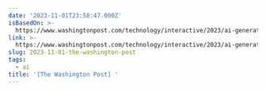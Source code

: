 ```yaml
---
date: '2023-11-01T23:58:47.000Z'
isBasedOn: >-
  https://www.washingtonpost.com/technology/interactive/2023/ai-generated-images-bias-racism-sexism-stereotypes
link: >-
  https://www.washingtonpost.com/technology/interactive/2023/ai-generated-images-bias-racism-sexism-stereotypes
slug: 2023-11-01-the-washington-post
tags:
  - ai
title: '[The Washington Post] '
---
```


